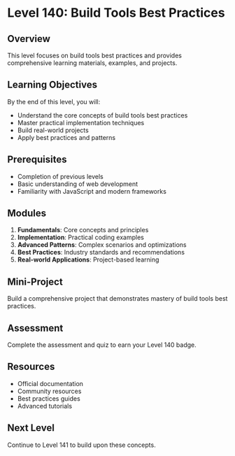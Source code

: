 # Level 140: Build Tools Best Practices

## Overview
This level focuses on build tools best practices and provides comprehensive learning materials, examples, and projects.

## Learning Objectives
By the end of this level, you will:
- Understand the core concepts of build tools best practices
- Master practical implementation techniques
- Build real-world projects
- Apply best practices and patterns

## Prerequisites
- Completion of previous levels
- Basic understanding of web development
- Familiarity with JavaScript and modern frameworks

## Modules
1. **Fundamentals**: Core concepts and principles
2. **Implementation**: Practical coding examples
3. **Advanced Patterns**: Complex scenarios and optimizations
4. **Best Practices**: Industry standards and recommendations
5. **Real-world Applications**: Project-based learning

## Mini-Project
Build a comprehensive project that demonstrates mastery of build tools best practices.

## Assessment
Complete the assessment and quiz to earn your Level 140 badge.

## Resources
- Official documentation
- Community resources
- Best practices guides
- Advanced tutorials

## Next Level
Continue to Level 141 to build upon these concepts.
